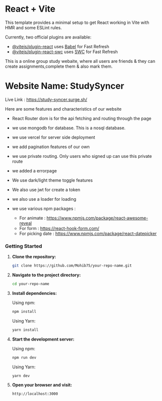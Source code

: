 # React + Vite

This template provides a minimal setup to get React working in Vite with HMR and some ESLint rules.

Currently, two official plugins are available:

- [@vitejs/plugin-react](https://github.com/vitejs/vite-plugin-react/blob/main/packages/plugin-react/README.md) uses [Babel](https://babeljs.io/) for Fast Refresh
- [@vitejs/plugin-react-swc](https://github.com/vitejs/vite-plugin-react-swc) uses [SWC](https://swc.rs/) for Fast Refresh

This is a online group study webaite, where all users are friends & they can create assignments,complete them & also mark them.

# Website Name: StudySyncer

Live Link : https://study-syncer.surge.sh/

Here are some features and characteristics of our website

* React Router dom  is for the api fetching and routing through the page

* we use mongodb for database. This is a nosql database.

* we use vercel for server side deployment

* we add pagination features of our own

* we use private routing. Only users who signed up can use this private route

* we added a errorpage

* We use dark/light theme toggle features

* We also use jwt for create a token

* we also use a loader for loading

* we use various npm packages :
  * For animate : https://www.npmjs.com/package/react-awesome-reveal
  * For form : https://react-hook-form.com/
  * For picking date : https://www.npmjs.com/package/react-datepicker

### Getting Started

1. **Clone the repository:**

   ```bash
   git clone https://github.com/Mohib75/your-repo-name.git

2. **Navigate to the project directory:**

   ```bash
   cd your-repo-name

3. **Install dependencies:**

   Using npm:
   ```bash
   npm install
   ```

   Using Yarn:
   ```bash
   yarn install
   ```

4. **Start the development server:**

   Using npm:
      ```bash
      npm run dev
      ```

   Using Yarn:
      ```bash
      yarn dev
      ```

5. **Open your browser and visit:**

   ```arduino
   http://localhost:3000
